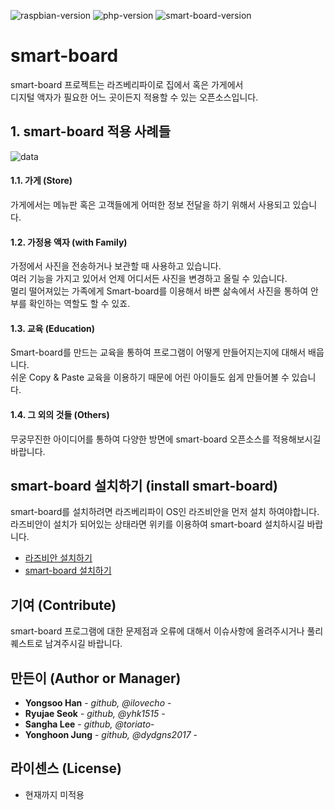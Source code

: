 ![raspbian-version](https://img.shields.io/badge/raspbian->=2019--04--08-red.svg)
![php-version](https://img.shields.io/badge/php-%5E7.1.3-blue.svg)
![smart-board-version](https://img.shields.io/badge/smart--board-v0.05-orange.svg)
# smart-board

smart-board 프로젝트는 라즈베리파이로 집에서 혹은 가게에서 \
디지털 액자가 필요한 어느 곳이든지 적용할 수 있는 오픈소스입니다.

## 1. smart-board 적용 사례들
![data](https://user-images.githubusercontent.com/36920367/58385242-318ecc80-8028-11e9-9036-1ecd0e5f9daa.png)

#### 1.1. 가게 (Store)

가게에서는 메뉴판 혹은 고객들에게 어떠한 정보 전달을 하기 위해서 사용되고 있습니다.

#### 1.2. 가정용 액자 (with Family)

가정에서 사진을 전송하거나 보관할 때 사용하고 있습니다. \
여러 기능을 가지고 있어서 언제 어디서든 사진을 변경하고 올릴 수 있습니다. \
멀리 떨어져있는 가족에게 Smart-board를 이용해서 바쁜 삶속에서 사진을 통하여 안부를 확인하는 역할도 할 수 있죠.

#### 1.3. 교육 (Education)

Smart-board를 만드는 교육을 통하여 프로그램이 어떻게 만들어지는지에 대해서 배웁니다. \
쉬운 Copy & Paste 교육을 이용하기 때문에 어린 아이들도 쉽게 만들어볼 수 있습니다.

#### 1.4. 그 외의 것들 (Others)

무궁무진한 아이디어를 통하여 다양한 방면에 smart-board 오픈소스를 적용해보시길 바랍니다.

## smart-board 설치하기 (install smart-board)

smart-board를 설치하려면 라즈베리파이 OS인 라즈비안을 먼저 설치 하여야합니다.\
라즈비안이 설치가 되어있는 상태라면 위키를 이용하여 smart-board 설치하시길 바랍니다.

- [라즈비안 설치하기](https://github.com/anhive-junior/smart-board/wiki/%EB%9D%BC%EC%A6%88%EB%B9%84%EC%95%88-OS-%EC%84%A4%EC%B9%98)
- [smart-board 설치하기](https://github.com/anhive-junior/smart-board/wiki/Smart-board-%EC%84%A4%EC%B9%98%ED%95%98%EA%B8%B0)


## 기여 (Contribute)

smart-board 프로그램에 대한 문제점과 오류에 대해서 이슈사항에 올려주시거나 풀리퀘스트로 남겨주시길 바랍니다.

## 만든이 (Author or Manager)

* **Yongsoo Han** - *github, @ilovecho* -
* **Ryujae Seok** - *github, @yhk1515* -
* **Sangha Lee** - *github, @toriato*-
* **Yonghoon Jung** - *github, @dydgns2017* -

## 라이센스 (License)

- 현재까지 미적용

